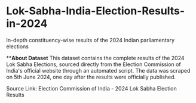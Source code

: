# Lok-Sabha-India-Election-Results-in-2024
 In-depth constituency-wise results of the 2024 Indian parliamentary elections



****About Dataset**
This dataset contains the complete results of the 2024 Lok Sabha Elections, sourced directly from the Election Commission of India's official website through an automated script. The data was scraped on 5th June 2024, one day after the results were officially published.

Source Link: Election Commission of India - 2024 Lok Sabha Election Results












